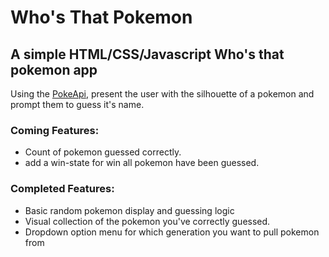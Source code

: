 # Who's That Pokemon
## A simple HTML/CSS/Javascript Who's that pokemon app

Using the [PokeApi](https://pokeapi.co/), present the user with the silhouette of a pokemon and prompt them to guess it's name.

### Coming Features:
- Count of pokemon guessed correctly.
- add a win-state for win all pokemon have been guessed.

### Completed Features:
- Basic random pokemon display and guessing logic 
- Visual collection of the pokemon you've correctly guessed.
- Dropdown option menu for which generation you want to pull pokemon from
